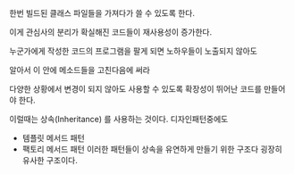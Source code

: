 
한번 빌드된 클래스 파일들을 가져다가 쓸 수 있도록 한다.

이게 관심사의 분리가 확실해진 코드들이 재사용성이 증가한다.


누군가에게 작성한 코드의 프로그램을 팔게 되면 노하우들이 노출되지 않아도

알아서 이 안에 메소드들을 고친다음에 써라

다양한 상황에서 변경이 되지 않아도 사용할 수 있도록 확장성이 뛰어난 코드를 만들어야 한다.

이럴때는 상속(Inheritance) 를 사용하는 것이다.
디자인패턴중에도
- 템플릿 메서드 패턴
- 팩토리 메서드 패턴
이러한 패턴들이 상속을 유연하게 만들기 위한 구조다
굉장히 유사한 구조이다.












